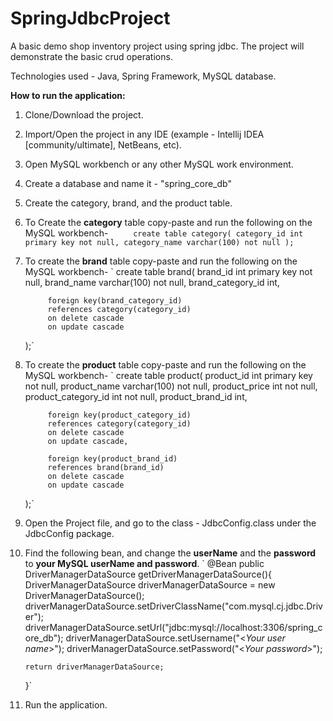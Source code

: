 # SpringJdbcProject
A basic demo shop inventory project using spring jdbc. 
The project will demonstrate the basic crud operations.

Technologies used - Java, Spring Framework, MySQL database.

**How to run the application:**
1. Clone/Download the project.
2. Import/Open the project in any IDE (example - Intellij IDEA [community/ultimate], NetBeans, etc).
3. Open MySQL workbench or any other MySQL work environment.
4. Create a database and name it - "spring_core_db"
5. Create the category, brand, and the product table.
6. To Create the **category** table copy-paste and run the following on the MySQL workbench- 
`     create table category(
            category_id int primary key not null,
            category_name varchar(100) not null
     );`
7. To create the **brand** table copy-paste and run the following on the MySQL workbench-
`     create table brand(
            brand_id int primary key not null,
            brand_name varchar(100) not null,
            brand_category_id int,

            foreign key(brand_category_id)
            references category(category_id)
            on delete cascade
            on update cascade
     );`
8. To create the **product** table copy-paste and run the following on the MySQL workbench-
`     create table product(
            product_id int primary key not null,
            product_name varchar(100) not null,
            product_price int not  null,
            product_category_id int not null,
            product_brand_id int,

            foreign key(product_category_id)
            references category(category_id)
            on delete cascade
            on update cascade,

            foreign key(product_brand_id)
            references brand(brand_id)
            on delete cascade
            on update cascade
     );`
9. Open the Project file, and go to the class - JdbcConfig.class under the JdbcConfig package.
10. Find the following bean, and change the **userName** and the **password** to **your MySQL userName and password**.
`    @Bean
    public DriverManagerDataSource getDriverManagerDataSource(){
    DriverManagerDataSource driverManagerDataSource = new DriverManagerDataSource();
    driverManagerDataSource.setDriverClassName("com.mysql.cj.jdbc.Driver");
    driverManagerDataSource.setUrl("jdbc:mysql://localhost:3306/spring_core_db");
    driverManagerDataSource.setUsername("<_Your user name_>");
    driverManagerDataSource.setPassword("<_Your password_>");

        return driverManagerDataSource;
    }`
11. Run the application.
